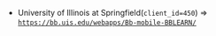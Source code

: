  - University of Illinois at Springfield(`client_id=450`) => [`https://bb.uis.edu/webapps/Bb-mobile-BBLEARN/`](https://bb.uis.edu/webapps/Bb-mobile-BBLEARN/)
